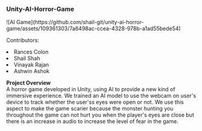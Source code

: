 <h3>
    Unity-AI-Horror-Game
  </h3>
  ![AI Game](https://github.com/shail-git/unity-ai-horror-game/assets/109361303/7a6498ac-ccea-4328-978b-a1ad55bede54)
<p>
    Contributors:
    <li>Rances Colon</li>
    <li>Shail Shah</li>
    <li>Vinayak Rajan</li>
    <li>Ashwin Ashok</li>
  </p>
<p>
  <b>
    Project Overview
  </b><br>
  A horror game developed in Unity, using AI to provide a new kind of immersive experience. We trained an AI model to use the webcam on user's device to track whether the user'ss eyes were open or not. We use this aspect to make the game scarier because the monster hunting you throughout the game can not hurt you when the player's eyes are close but there is an increase in audio to increase the level of fear in the game. 
</p>




